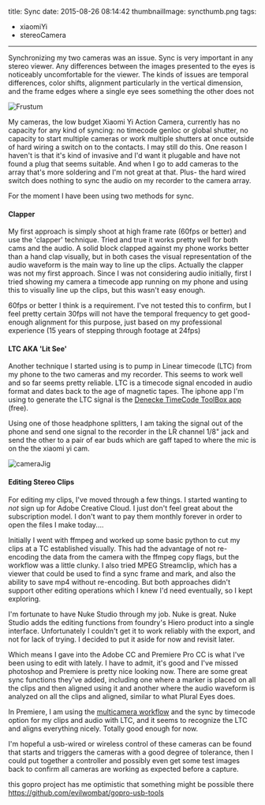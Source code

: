 title: Sync
date: 2015-08-26 08:14:42
thumbnailImage: syncthumb.png
tags:
  - xiaomiYi
  - stereoCamera
---

Synchronizing my two cameras was an issue.  Sync is very important in any stereo viewer.  Any differences between the images presented to the eyes is noticeably uncomfortable for the viewer.  The kinds of issues are temporal differences, color shifts, alignment particularly in the vertical dimension, and the frame edges where a single eye sees something the other does not

![Frustum](Frustum3.png)

My cameras, the low budget Xiaomi Yi Action Camera, currently has no capacity for any kind of syncing: no timecode genloc or global shutter, no capacity to start multiple cameras or work multiple shutters at once outside of hard wiring a switch on to the contacts.  I may still do this.  One reason I haven't is that it's kind of invasive and I'd want it plugable and have not found a plug that seems suitable.  And when I go to add cameras to the array that's more soldering and I'm not great at that.  Plus- the hard wired switch does nothing to sync the audio on my recorder to the camera array.

For the moment I have been using two methods for sync.

#### Clapper
My first approach is simply shoot at high frame rate (60fps or better) and use the 'clapper' technique.  Tried and true it works pretty well for both cams and the audio.  A solid block clapped against my phone works better than a hand clap visually, but in both cases the visual representation of the audio waveform is the main way to line up the clips.  Actually the clapper was not my first approach.  Since I was not considering audio initially, first I tried showing my camera a timecode app running on my phone and using this to visually line up the clips, but this wasn't easy enough.

60fps or better I think is a requirement.  I've not tested this to confirm, but I feel pretty certain 30fps will not have the temporal frequency to get good-enough alignment for this purpose, just based on my professional experience (15 years of stepping through footage at 24fps)

#### LTC AKA 'Lit See'
Another technique I started using is to pump in Linear timecode (LTC) from my phone to the two cameras and my recorder.  This seems to work well and so far seems pretty reliable.  LTC is a timecode signal encoded in audio format and dates back to the age of magnetic tapes.  The iphone app I'm using to generate the LTC signal is the [Denecke TimeCode ToolBox app](https://itunes.apple.com/nz/app/timecode-toolbox/id493560306?mt=8) (free).  

Using one of those headphone splitters, I am taking the signal out of the phone and send one signal to the recorder in the LR channel 1/8" jack and send the other to a pair of ear buds which are gaff taped to where the mic is on the the xiaomi yi cam.  

![cameraJig](syncimg.png)

#### Editing Stereo Clips

For editing my clips, I've moved through a few things.  I started wanting to _not_ sign up for Adobe Creative Cloud.  I just don't feel great about the subscription model.  I don't want to pay them monthly forever in order to open the files I make today....   

Initially I went with ffmpeg and worked up some basic python to cut my clips at a TC established visually.  This had the advantage of not re-encoding the data from the camera with the ffmpeg copy flags, but the workflow was a little clunky.  I also tried MPEG Streamclip, which has a viewer that could be used to find a sync frame and mark, and also the ability to save mp4 without re-encoding.  But both approaches didn't support other editing operations which I knew I'd need eventually, so I kept exploring.

I'm fortunate to have Nuke Studio through my job.  Nuke is great.  Nuke Studio adds the editing functions from foundry's Hiero product into a single interface.  Unfortunately I couldn't get it to work reliably with the export, and not for lack of trying.  I decided to put it aside for now and revisit later.

Which means I gave into the Adobe CC and Premiere Pro CC is what I've been using to edit with lately.  I have to admit, it's good and I've missed photoshop and Premiere is pretty nice looking now.  There are some great sync functions they've added, including one where a marker is placed on all the clips and then aligned using it and another where the audio waveform is analyzed on all the clips and aligned, similar to what Plural Eyes does.

In Premiere, I am using the [multicamera workflow](https://larryjordan.com/articles/premiere-pro-cc-multicam/) and the sync by timecode option for my clips and audio with LTC, and it seems to recognize the LTC and aligns everything nicely.  Totally good enough for now.

I'm hopeful a usb-wired or wireless control of these cameras can be found that starts and triggers the cameras with a good degree of tolerance, then I could put together a controller and possibly even get some test images back to confirm all cameras are working as expected before a capture. 

this gopro project has me optimistic that something might be possible there
https://github.com/evilwombat/gopro-usb-tools


